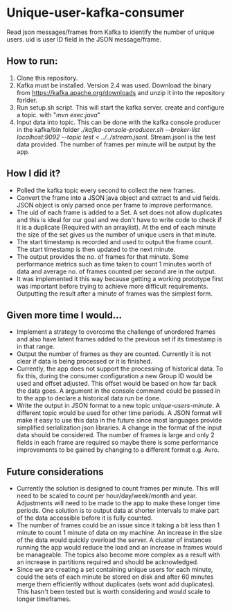 # Unique-user-kafka-consumer
Read json messages/frames from Kafka to identify the number of unique users. uid is user ID field in the JSON message/frame.

How to run:
-
1. Clone this repository.
2. Kafka must be installed. Version 2.4 was used. Download the binary from https://kafka.apache.org/downloads and unzip it into the repository forlder.
3. Run setup.sh script. This will start the kafka server. create and configure a topic.  with "*mvn exec:java*"
5. Input data into topic. This can be done with the kafka console producer in the kafka/bin folder *./kafka-console-producer.sh --broker-list localhost:9092 --topic test < ../../stream.jsonl*. Stream.jsonl is the test data provided. The number of frames per minute will be output by the app.

How I did it?
-
- Polled the kafka topic every second to collect the new frames.
- Convert the frame into a JSON java object and extract ts and uid fields. JSON object is only parsed once per frame to improve performance.
- The uid of each frame is added to a Set. A set does not allow duplicates and this is ideal for our goal and we don't have to write code to check if it is a duplicate (Required with an arraylist). At the end of each minute the size of the set gives us the number of unique users in that minute.
- The start timestamp is recorded and used to output the frame count. The start timestamp is then updated to the next minute.
- The output provides the no. of frames for that minute. Some performance metrics such as time taken to count 1 minutes worth of data  and average no. of frames counted per second are in the output.
- It was implemented it this way because getting a working prototype first was important before trying to achieve more difficult requirements. Outputting the result after a minute of frames was the simplest form. 

Given more time I would...
-
- Implement a strategy to overcome the challenge of unordered frames and also have latent frames added to the previous set if its timestamp is in that range. 
- Output the number of frames as they are counted. Currently it is not clear if data is being processed or it is finished.
- Currently, the app does not support the processing of historical data. To fix this, during the consumer configuration a new Group ID would be used and offset adjusted. This offset would be based on how far back the data goes. A argument in the console command could be passed in to the app to declare a historical data run be done.
- Write the output in JSON format to a new topic *unique-users-minute*. A different topic would be used for other time periods. A JSON format will make it easy to use this data in the future since most languages provide simplified serialization json libraries.  A change in the format of the input data should be considered. The number of frames is large and only 2 fields in each frame are required so maybe there is some performance improvements to be gained by changing to a different format e.g. Avro.

Future considerations
-
- Currently the solution is designed to count frames per minute. This will need to be scaled to count per hour/day/week/month and year. Adjustments will need to be made to the app to make these longer time periods. One solution is to output data at shorter intervals to make part of the data accessible before it is fully counted.
- The number of frames could be an issue since it taking a bit less than 1 minute to count 1 minute of data on my machine. An increase in the size of the data would quickly overload the server. A cluster of instances running the app would reduce the load and an increase in frames would be manageable. The topics also become more complex as a result with an increase in partitions required and should be acknowledged.
- Since we are creating a set containing unique users for each minute, could the sets of each minute be stored on disk and after 60 minutes merge them efficiently without duplicates (sets wont add duplicates). This hasn't been tested but is worth considering and would scale to longer timeframes.

